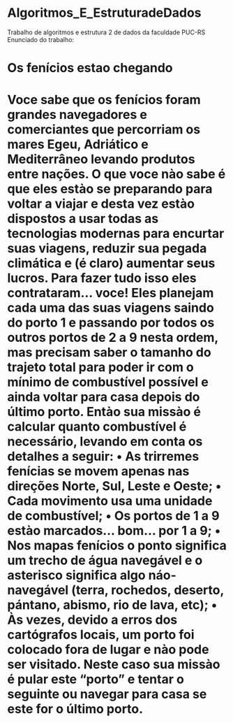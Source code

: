 # Algoritmos_E_EstruturadeDados
Trabalho de algoritmos e estrutura 2 de dados da faculdade PUC-RS
Enunciado do trabalho:
<div>
  <h1> Os fenícios estao chegando <h1/>
<div/>
    Voce sabe que os fenícios foram grandes navegadores e comerciantes que percorriam os mares Egeu, Adriático e Mediterrâneo levando produtos entre nações. O que voce nào sabe é que eles estào se preparando  para  voltar  a viajar  e desta vez estào dispostos a usar  todas as tecnologias  modernas para encurtar suas viagens, reduzir sua pegada climática e (é claro) aumentar seus lucros.
Para fazer  tudo isso eles contrataram...   voce!  Eles planejam cada  uma das suas viagens saindo do porto 1 e passando por todos os outros portos de 2 a 9 nesta  ordem,  mas precisam  saber  o tamanho do trajeto total para  poder  ir com o mínimo de combustível  possível  e ainda voltar  para casa depois do último porto.  Entào sua missào é calcular quanto combustível  é necessário,  levando em conta os detalhes a seguir:
•	As trirremes fenícias se movem apenas nas direções Norte, Sul, Leste e Oeste;
•	Cada movimento usa uma unidade de combustível;
•	Os portos de 1 a 9 estào marcados...  bom...   por 1 a 9;
•	Nos mapas fenícios o ponto significa um trecho de água navegável e o asterisco significa algo náo-navegável (terra, rochedos, deserto, pántano, abismo, rio de lava, etc);
•	Às vezes, devido  a erros dos cartógrafos  locais,  um  porto foi colocado fora de lugar e  nào pode ser visitado. Neste caso sua missào é pular este “porto”  e tentar o seguinte  ou  navegar para casa se este for o último porto.

